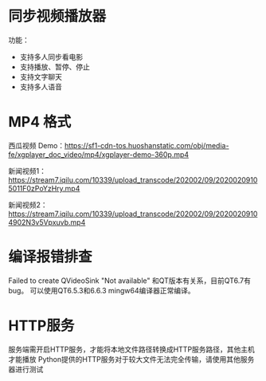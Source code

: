 # 同步视频播放器
 功能：
- 支持多人同步看电影
- 支持播放、暂停、停止
- 支持文字聊天
- 支持多人语音

# MP4 格式
西瓜视频 Demo：https://sf1-cdn-tos.huoshanstatic.com/obj/media-fe/xgplayer_doc_video/mp4/xgplayer-demo-360p.mp4

新闻视频1：https://stream7.iqilu.com/10339/upload_transcode/202002/09/20200209105011F0zPoYzHry.mp4

新闻视频2：https://stream7.iqilu.com/10339/upload_transcode/202002/09/20200209104902N3v5Vpxuvb.mp4

# 编译报错排查
Failed to create QVideoSink "Not available"
和QT版本有关系，目前QT6.7有bug。
可以使用QT6.5.3和6.6.3 mingw64编译器正常编译。
# HTTP服务
服务端需开启HTTP服务，才能将本地文件路径转换成HTTP服务路径，其他主机才能播放
Python提供的HTTP服务对于较大文件无法完全传输，请使用其他服务器进行测试


